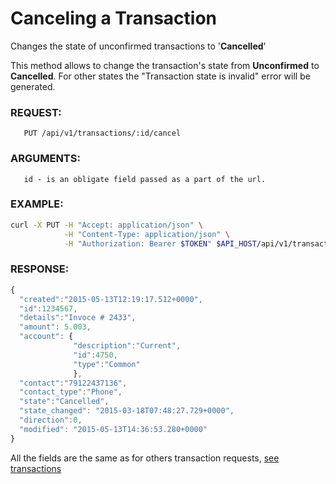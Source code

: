 # Canceling a Transaction

Changes the state of unconfirmed transactions to '**Cancelled**'

This method allows to change the transaction's state from **Unconfirmed** to **Cancelled**.
For other states the "Transaction state is invalid" error will be generated.

### REQUEST:
```
   PUT /api/v1/transactions/:id/cancel
```
### ARGUMENTS:
       id - is an obligate field passed as a part of the url.
### EXAMPLE:

```bash
curl -X PUT -H "Accept: application/json" \
            -H "Content-Type: application/json" \
            -H "Authorization: Bearer $TOKEN" $API_HOST/api/v1/transactions/1234567/cancel
```

### RESPONSE:

```javascript
{
  "created":"2015-05-13T12:19:17.512+0000",
  "id":1234567, 
  "details":"Invoce # 2433",
  "amount": 5.003,
  "account": { 
              "description":"Current",
              "id":4750,
              "type":"Common"
              },
  "contact":"79122437136", 
  "contact_type":"Phone",
  "state":"Cancelled", 
  "state_changed": "2015-03-18T07:48:27.729+0000",
  "direction":0,
  "modified": "2015-05-13T14:36:53.280+0000"
}
```

All the fields are the same as for others transaction requests, [see transactions](../transactions.md)
